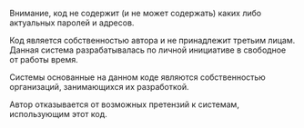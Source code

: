 Внимание, код не содержит (и не может содержать) каких либо актуальных паролей и адресов. 

Код является собственностью автора и не принадлежит третьим лицам. Данная система разрабатывалась по личной инициативе в свободное от работы время.

Системы основанные на данном коде являются собственностью организаций, занимающихся их разработкой.

Автор отказывается от возможных претензий к системам, использующим этот код.


